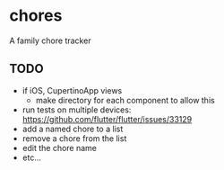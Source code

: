 # chores

A family chore tracker

## TODO

- if iOS, CupertinoApp views
    - make directory for each component to allow this
- run tests on multiple devices: https://github.com/flutter/flutter/issues/33129
- add a named chore to a list
- remove a chore from the list
- edit the chore name
- etc...
